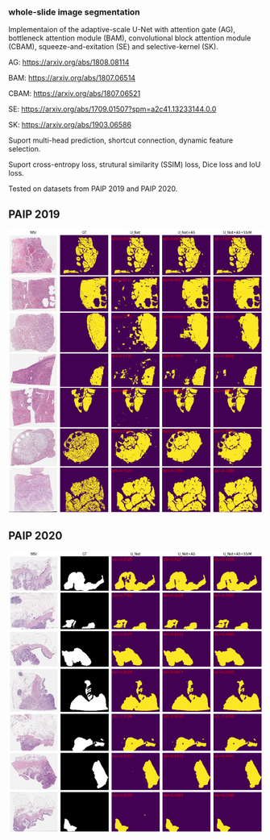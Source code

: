 ### whole-slide image segmentation


Implementaion of the adaptive-scale U-Net with attention gate (AG), bottleneck attention module (BAM), convolutional block attention module (CBAM), squeeze-and-exitation (SE) and selective-kernel (SK).

AG: https://arxiv.org/abs/1808.08114

BAM: https://arxiv.org/abs/1807.06514

CBAM: https://arxiv.org/abs/1807.06521

SE: https://arxiv.org/abs/1709.01507?spm=a2c41.13233144.0.0

SK: https://arxiv.org/abs/1903.06586

Suport multi-head prediction, shortcut connection, dynamic feature selection.

Suport cross-entropy loss, strutural similarity (SSIM) loss, Dice loss and IoU loss.

Tested on datasets from PAIP 2019 and PAIP 2020.

## PAIP 2019
![2019](/results/segmap.jpeg)

## PAIP 2020
![2019](/results/segmap2020.jpeg)

